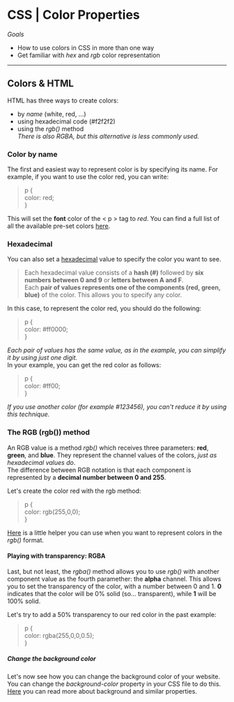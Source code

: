 # CSS | Color Properties  
*Goals*  
* How to use colors in CSS in more than one way  
* Get familiar with *hex* and *rgb* color representation  
  
---  
## Colors & HTML  
HTML has three ways to create colors:  
* by *name* (white, red, ...)  
* using hexadecimal code (#f2f2f2)  
* using the *rgb()* method  
*There is also RGBA, but this alternative is less commonly used.*  
  
### Color by name  
The first and easiest way to represent color is by specifying its name. For example, if you want to use the color red, you can write:   
> p {  
>   color: red;  
> }  
  
This will set the **font** color of the < p > tag to *red*. You can find a full list of all the available pre-set colors [here](http://htmlcolorcodes.com/color-names/).  
  
### Hexadecimal  
You can also set a [hexadecimal](https://en.wikipedia.org/wiki/Hexadecimal) value to specify the color you want to see.  
> Each hexadecimal value consists of a **hash (#)** followed by **six numbers between 0 and 9** or **letters between A and F**.  
> Each **pair of values represents one of the components (red, green, blue)** of the color. This allows you to specify any color.  
  
In this case, to represent the color red, you should do the following:  
> p {  
>   color: #ff0000;  
> }  
  
*Each pair of values has the same value, as in the example, you can simplify it by using just one digit.*  
In your example, you can get the red color as follows:  
> p {  
>   color: #ff00;  
> }  
  
*If you use another color (for example #123456), you can't reduce it by using this technique.*    
  
### The RGB (rgb()) method  
An RGB value is a method *rgb()* which receives three parameters: **red**, **green**, and **blue**. 
They represent the channel values of the colors, *just as hexadecimal values do*.  
The difference between RGB notation is that each component is represented by a **decimal number between 0 and 255**.  
  
Let's create the color red with the rgb method:  
> p {  
>   color: rgb(255,0,0);  
> }  
  
[Here](http://htmlcolorcodes.com/color-picker/) is a little helper you can use when you want to represent colors in the *rgb()* format.  
  
#### Playing with transparency: RGBA  
Last, but not least, the *rgba()* method allows you to use *rgb()* with another component value as the fourth paramether: the **alpha** channel. 
This allows you to set the transparency of the color, with a number between 0 and 1. **0** indicates that the color will be 0% solid (so... transparent), 
while **1** will be 100% solid.  
  
Let's try to add a 50% transparency to our red color in the past example:  
> p {  
>   color: rgba(255,0,0,0.5);  
> }  
  
##### Change the background color  
Let's now see how you can change the background color of your website. You can change the *background-color* property in your CSS file to do this. 
[Here](https://developer.mozilla.org/en-US/docs/Learn/CSS/Styling_boxes/Backgrounds) you can read more about background and similar properties.  
  
